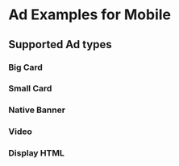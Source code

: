 # Ad Examples for Mobile

## Supported Ad types

### Big Card

<DemoAndCode adx-slot="s2580296852992" />

### Small Card

<DemoAndCode adx-slot="s2580299109376" />

### Native Banner

<DemoAndCode adx-slot="s2580303597952" />

### Video

<DemoAndCode adx-slot="s2580304866368" />

### Display HTML

<DemoAndCode adx-slot="s2579678335808" />
